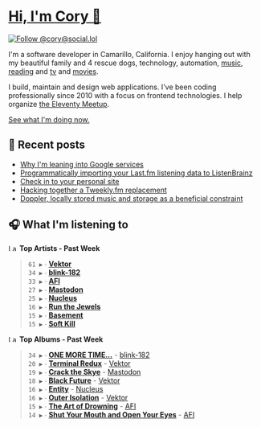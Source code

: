 # [Hi, I'm Cory 👋](https://coryd.dev)

[![Follow @cory@social.lol](https://img.shields.io/mastodon/follow/109606224363698309?domain=https%3A%2F%2Fsocial.lol&style=for-the-badge&logo=Mastodon&logoColor=white&labelColor=6364FF)](https://social.lol/@cory)

I'm a software developer in Camarillo, California. I enjoy hanging out with my beautiful family and 4 rescue dogs, technology, automation, [music](https://last.fm/user/coryd_), [reading](https://app.thestorygraph.com/profile/coryd) and [tv](https://trakt.tv/users/cdransf) and [movies](https://trakt.tv/users/cdransf).

I build, maintain and design web applications. I've been coding professionally since 2010 with a focus on frontend technologies. I help organize [the Eleventy Meetup](https://11tymeetup.dev/).

[See what I'm doing now.](https://coryd.dev/now)

## 📝 Recent posts

<!-- BLOGPOSTS:START -->
- [Why I'm leaning into Google services](https://coryd.dev/posts/2023/leaning-into-google-services/)
- [Programmatically importing your Last.fm listening data to ListenBrainz](https://coryd.dev/posts/2023/programmatically-importing-your-lastfm-listening-data-to-listenbrainz/)
- [Check in to your personal site](https://coryd.dev/posts/2023/check-in-to-your-personal-site/)
- [Hacking together a Tweekly.fm replacement](https://coryd.dev/posts/2023/hacking-together-a-tweeklyfm-repalcement/)
- [Doppler, locally stored music and storage as a beneficial constraint](https://coryd.dev/posts/2023/locally-stored-music-and-storage-as-a-meaningful-constraint/)
<!-- BLOGPOSTS:END -->

## 🎧 What I'm listening to

<!--START_LASTFM_ARTISTS:{"period": "7day", "rows": 8}-->
<a href="https://last.fm" target="_blank"><img src="https://user-images.githubusercontent.com/17434202/215290617-e793598d-d7c9-428f-9975-156db1ba89cc.svg" alt="Last.fm Logo" width="18" height="13"/></a> **Top Artists - Past Week**

> `61 ▶️` ∙ **[Vektor](https://www.last.fm/music/Vektor)**<br/>
> `34 ▶️` ∙ **[blink-182](https://www.last.fm/music/blink-182)**<br/>
> `33 ▶️` ∙ **[AFI](https://www.last.fm/music/AFI)**<br/>
> `27 ▶️` ∙ **[Mastodon](https://www.last.fm/music/Mastodon)**<br/>
> `25 ▶️` ∙ **[Nucleus](https://www.last.fm/music/Nucleus)**<br/>
> `16 ▶️` ∙ **[Run the Jewels](https://www.last.fm/music/Run+the+Jewels)**<br/>
> `15 ▶️` ∙ **[Basement](https://www.last.fm/music/Basement)**<br/>
> `15 ▶️` ∙ **[Soft Kill](https://www.last.fm/music/Soft+Kill)**<br/>
<!--END_LASTFM_ARTISTS-->

<!--START_LASTFM_ALBUMS:{"period": "7day", "rows": 8}-->
<a href="https://last.fm" target="_blank"><img src="https://user-images.githubusercontent.com/17434202/215290617-e793598d-d7c9-428f-9975-156db1ba89cc.svg" alt="Last.fm Logo" width="18" height="13"/></a> **Top Albums - Past Week**

> `34 ▶️` ∙ **[ONE MORE TIME...](https://www.last.fm/music/blink-182/ONE+MORE+TIME...)** - [blink-182](https://www.last.fm/music/blink-182)<br/>
> `20 ▶️` ∙ **[Terminal Redux](https://www.last.fm/music/Vektor/Terminal+Redux)** - [Vektor](https://www.last.fm/music/Vektor)<br/>
> `19 ▶️` ∙ **[Crack the Skye](https://www.last.fm/music/Mastodon/Crack+the+Skye)** - [Mastodon](https://www.last.fm/music/Mastodon)<br/>
> `18 ▶️` ∙ **[Black Future](https://www.last.fm/music/Vektor/Black+Future)** - [Vektor](https://www.last.fm/music/Vektor)<br/>
> `16 ▶️` ∙ **[Entity](https://www.last.fm/music/Nucleus/Entity)** - [Nucleus](https://www.last.fm/music/Nucleus)<br/>
> `16 ▶️` ∙ **[Outer Isolation](https://www.last.fm/music/Vektor/Outer+Isolation)** - [Vektor](https://www.last.fm/music/Vektor)<br/>
> `15 ▶️` ∙ **[The Art of Drowning](https://www.last.fm/music/AFI/The+Art+of+Drowning)** - [AFI](https://www.last.fm/music/AFI)<br/>
> `14 ▶️` ∙ **[Shut Your Mouth and Open Your Eyes](https://www.last.fm/music/AFI/Shut+Your+Mouth+and+Open+Your+Eyes)** - [AFI](https://www.last.fm/music/AFI)<br/>
<!--END_LASTFM_ALBUMS-->
